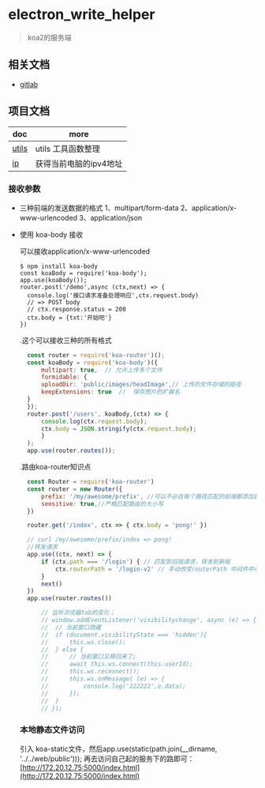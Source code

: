 # electron_write_helper

> koa2的服务端

## 相关文档

- [gitlab]()

## 项目文档

| doc                                       | more                           |
| ----------------------------------------- | ------------------------------ |
| [utils](./docs/utils/README.md)           | utils 工具函数整理             |
| [ip](./utils/factory/ip)           | 获得当前电脑的ipv4地址             |

### 接收参数

- 三种前端的发送数据的格式
 1、multipart/form-data
 2、application/x-www-urlencoded
 3、application/json


- 使用 koa-body 接收

  可以接收application/x-www-urlencoded 

  ```javascrpt 
  $ npm install koa-body
  const koaBody = require('koa-body');
  app.use(koaBody());
  router.post('/demo',async (ctx,next) => {
    console.log('接口请求准备处理响应',ctx.request.body)
    // => POST body
    // ctx.response.status = 200
    ctx.body = {txt:'开始吧'}
  })
  ```

  .这个可以接收三种的所有格式

  ```javascript
    const router = require('koa-router')();
    const koaBody = require('koa-body')({
        multipart: true,  // 允许上传多个文件
        formidable: { 
        uploadDir: 'public/images/headImage',// 上传的文件存储的路径 
        keepExtensions: true  //  保存图片的扩展名
    }
    });
    router.post('/users', koaBody,(ctx) => {
        console.log(ctx.request.body);
        ctx.body = JSON.stringify(ctx.request.body);
        }
    );
    app.use(router.routes());
  ```

  .路由koa-router知识点
  ```javascript
	const Router = require('koa-router')
	const router = new Router({
		prefix: '/my/awesome/prefix', //可以不必在每个路径匹配的前端都添加巨长的前缀：
		sensitive: true,//严格匹配路由的大小写
	})

  	router.get('/index', ctx => { ctx.body = 'pong!' })

    // curl /my/awesome/prefix/index => pong!
    //转发请求
    app.use((ctx, next) => {
		if (ctx.path === '/login') { // 匹配到旧版请求，转发到新版
			ctx.routerPath = '/login-v2' // 手动改变routerPath 中间件中改变ctx.routerPath可以很轻易的使路由匹配到我们想转发的地方去
		}
		next()
	})
	app.use(router.routes())


  ```


  ```javascript
    	// 监听浏览器tab的变化；
		// window.addEventListener('visibilitychange', async (e) => {
		// 	// 当前窗口隐藏
		// 	if (document.visibilityState === 'hidden'){
		// 		this.ws.close();
		// 	} else {
		// 		// 当前窗口又移回来了;
		// 		await this.ws.connect(this.userId);
		// 		this.ws.reconnect();
		// 		this.ws.onMessage( (e) => {
		// 			console.log('222222',e.data);
		// 		});
		// 	}
		// });

  ```

  ### 本地静态文件访问
  
  引入 koa-static文件，然后app.use(static(path.join(__dirname, '../../web/public')));
  再去访问自己起的服务下的路即可：[http://172.20.12.75:5000/index.html](http://172.20.12.75:5000/index.html)